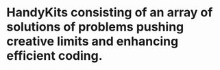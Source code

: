 # HandyKits consisting of an array of solutions of problems pushing creative limits and enhancing efficient coding.
